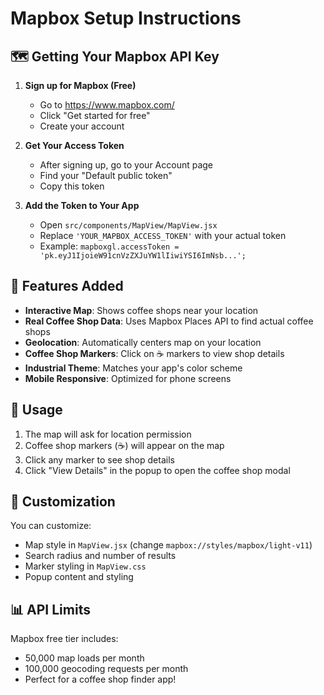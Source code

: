 # Mapbox Setup Instructions

## 🗺️ Getting Your Mapbox API Key

1. **Sign up for Mapbox (Free)**

   - Go to https://www.mapbox.com/
   - Click "Get started for free"
   - Create your account

2. **Get Your Access Token**

   - After signing up, go to your Account page
   - Find your "Default public token"
   - Copy this token

3. **Add the Token to Your App**
   - Open `src/components/MapView/MapView.jsx`
   - Replace `'YOUR_MAPBOX_ACCESS_TOKEN'` with your actual token
   - Example: `mapboxgl.accessToken = 'pk.eyJ1IjoieW91cnVzZXJuYW1lIiwiYSI6ImNsb...';`

## 🚀 Features Added

- **Interactive Map**: Shows coffee shops near your location
- **Real Coffee Shop Data**: Uses Mapbox Places API to find actual coffee shops
- **Geolocation**: Automatically centers map on your location
- **Coffee Shop Markers**: Click on ☕ markers to view shop details
- **Industrial Theme**: Matches your app's color scheme
- **Mobile Responsive**: Optimized for phone screens

## 📱 Usage

1. The map will ask for location permission
2. Coffee shop markers (☕) will appear on the map
3. Click any marker to see shop details
4. Click "View Details" in the popup to open the coffee shop modal

## 🔧 Customization

You can customize:

- Map style in `MapView.jsx` (change `mapbox://styles/mapbox/light-v11`)
- Search radius and number of results
- Marker styling in `MapView.css`
- Popup content and styling

## 📊 API Limits

Mapbox free tier includes:

- 50,000 map loads per month
- 100,000 geocoding requests per month
- Perfect for a coffee shop finder app!

